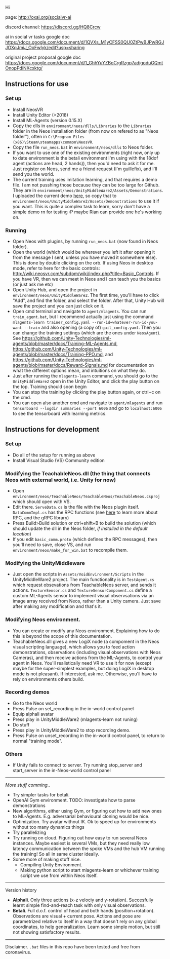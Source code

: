 Hi

page: http://oxai.org/socialvr-ai

discord channel: https://discord.gg/HQ8Crcw

ai in social vr tasks google doc https://docs.google.com/document/d/1QVXs_M1yCFSS0QU0ZtPwBJPwRGJJOXqJmiJ_OoFwIyk/edit?usp=sharing

original project proposal google doc https://docs.google.com/document/d/1_GhhYuYZBoCrgRzgp7adigoduGQmtOnopPdiNXcxktg/

## Instructions for use

### Set up

- Install NeosVR
- Install Unity Editor (>2018)
- Install ML-Agents (version 0.15.X)
- Copy the dlls in `environment/neos/dlls/Libraries` to the `Libraries` folder in the Neos installation folder (from now on refered to as "Neos folder"), often in `C:\Program Files (x86)\Steam\steamapps\common\NeosVR`.
- Copy the file `run_neos.bat` in `environment/neos/dlls` to Neos folder.
- If you want to use one of the existing environments (right now, only up to date environment is the betali environment I'm using with the 18dof agent (actions are head, 2 hands)), then you'd need to ask it for me. Just register on Neos, send me a friend request (I'm guillefix), and I'll send you the world.
- The current training uses imitation learning, and that requires a demo file. I am not pusshing those because they can be too large for Github. They are in `environment/neos/UnityMiddleWare2/Assets/Demonstrations`. I uploaded the current demo [here](environment/neos/UnityMiddleWare2/Assets/Demonstrations), so copy that to `environment/neos/UnityMiddleWare2/Assets/Demonstrations` to use it if you want. This is quite a complex task to learn, sorry don't have a simple demo rn for testing :P maybe Rian can provide one he's working on.

### Running

- Open Neos with plugins, by running `run_neos.bat` (now found in Neos folder).
- Open the world (which would be wherever you left it after opening it from the message I sent, unless you have moved it somewhere else). This is done by double clicking on the orb. If using Neos in desktop mode, refer to here for the basic controls: http://wiki.neosvr.com/subdom/wiki/index.php?title=Basic_Controls. If you have VR, then we can meet in Neos and I can teach you the basics (or just ask me etc)
- Open Unity Hub, and open the project in `environment/neos/UnityMiddleWare2`. The first time, you'll have to click "Add", and find the folder, and select the folder. After that, Unity Hub will save the project and you can just click on it.
- Open cmd terminal and navigate to `agent/mlagents`. You can run `train_agent.bat`, but I recommend actually just using the command `mlagents-learn trainer_config.yaml --run-id=whatever-run-id-you-want --train` and also opening (a copy of) `gail_config.yaml`. Then you can change the training settings (which are the ones under `NeosAgent`). See https://github.com/Unity-Technologies/ml-agents/blob/master/docs/Training-ML-Agents.md, https://github.com/Unity-Technologies/ml-agents/blob/master/docs/Training-PPO.md, and https://github.com/Unity-Technologies/ml-agents/blob/master/docs/Reward-Signals.md for documentation on what the different options mean, and intuitions on what they do.
- Just after running the `mlagents-learn` command, you should go to the `UnityMiddleWare2` open in the Unity Editor, and click the play button on the top. Training should soon begin
- You can stop the training by clicking the play button again, or ctrl+c on the cmd.
- You can open also another cmd and navigate to `agent/mlagents` and run `tensorboard --logdir summaries --port 6006` and go to `localhost:6006` to see the tensorboard with learning metrics.

## Instructions for development

### Set up

- Do all of the setup for running as above
- Install Visual Studio (VS) Community edition

### Modifying the TeachableNeos.dll (the thing that connects Neos with external world, i.e. Unity for now)

- Open `environment/neos/TeachableNeos/TeachableNeos/TeachableNeos.csproj` which should open with VS.
- Edit there. `ServeData.cs` is the file with the Neos plugin itself. `DataCommImpl.cs` has the RPC functions (see [here](https://grpc.io/docs/tutorials/basic/csharp/) to learn more about RPC, and the gRPC library)
- Press Build>Build solution or ctrl+shift+B to build the solution (which should update the dll in the Neos folder, *if installed in the default location*)
- If you edit `basic_comm.proto` (which defines the RPC messages), then you'll need to save, close VS, and run `environment/neos/make_for_win.bat` to recompile them.

### Modifying the UnityMiddleware

- Just open the scripts in `Assets/VoidEnvironment/Scripts` in the UnityMiddleWare2 project. The main functionality is in `TestAgent.cs` which request obsevations from TeachableNeos server, and sends it actions. `TextureSensor.cs` and `TextureSensorComponent.cs` define a custom ML-Agents sensor to implement visual observsations via an image array received from Neos, rather than a Unity camera. Just save after making any modification and that's it.

### Modifying Neos environment.

- You can create or modify any Neos environment. Explaining how to do this is beyond the scope of this documentation.
- TeachableNeos.dll gives a new LogiX node (a compoment in the Neos visual scripting language), which allows you to feed action demonstrations, observations (including visual observations with Neos Cameras), and then receive actions from the ML-Agents, to control your agent in Neos. You'll realistically need VR to use it for now (except maybe for the super-simplest examples, but doing LogiX in desktop mode is not pleasant). If interested, ask me. Otherwise, you'll have to rely on environments others build.

### Recording demos

- Go to the Neos world
- Press Pulse on set_recording in the in-world control panel
- Equip alphali avatar
- Press play in UnityMiddleWare2 (mlagents-learn not runing)
- Do stuff
- Press play in UnityMiddleWare2 to stop recording demo.
- Press Pulse on unset_recording in the in-world control panel, to return to normal "training mode".

### Others

- If Unity fails to connect to server. Try running stop_server and start_server in the in-Neos-world control panel

-----

_More stuff comming.._

* Try simpler tasks for betali. 
* OpenAI Gym environment. TODO: investigate how to parse demonstrations
* New algorithms, either using Gym, or figuring out how to add new ones to ML-Agents. E.g. adversarial behavioural cloning would be nice.
* Optimization. Try avatar without IK. Ok to speed up for environments without too many dynamics things
* Try parallelizing
* Try running on cloud. Figuring out how easy to run several Neos instances. Maybe easiest is several VMs, but they need really low latency communication between the spoke VMs and the hub VM running the training! So all in same cluster ideally.
* Some more of making stuff nice.
  * Compiling Unity Environment. 
  * Making python script to start mlagents-learn or whichever training script we use from within Neos itself.

-----

Version history

- **Alphali**. Only three actions (x-z velociy and y-rotation). Succesfully learnt simple find-and-reach task with only visual observations.
- **Betali**. Full d.o.f. control of head and both hands (position+rotation). Observations are visual + current pose. Actions and pose are parametrized relative to itself in a way that doesn't rely on any global coordinates, to help generalization. Learn some simple motion, but still not showing satisfactory results.

----

Disclaimer. `.bat` files in this repo have been tested and free from coronavirus.
